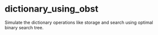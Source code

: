 # dictionary_using_obst
Simulate the dictionary operations like storage and search using optimal binary search tree.
